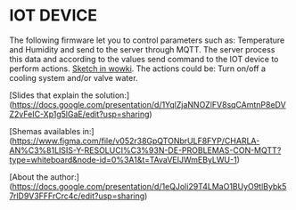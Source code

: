 IOT DEVICE
====================

The following firmware let you to control parameters such as: Temperature and Humidity and send to the server through MQTT. The server process this data and according to the values send command to the IOT device to perform actions. [Sketch in wowki](https://wokwi.com/projects/372174191652130817).
The actions could be: Turn on/off a cooling system and/or valve water.


[Slides that explain the solution:]
(https://docs.google.com/presentation/d/1YqlZjaNNOZlFV8sqCAmtnP8eDVZ2vFeIC-Xp1g5lGaE/edit?usp=sharing)


[Shemas availables in:] (https://www.figma.com/file/v052r38GpQTONbrULF8FYP/CHARLA-AN%C3%81LISIS-Y-RESOLUCI%C3%93N-DE-PROBLEMAS-CON-MQTT?type=whiteboard&node-id=0%3A1&t=TAvaVEIJWmEByLWU-1)


[About the author:] (https://docs.google.com/presentation/d/1eQJoli29T4LMaO1BUyO9tlBybk57rlD9V3FFFrCrc4c/edit?usp=sharing)